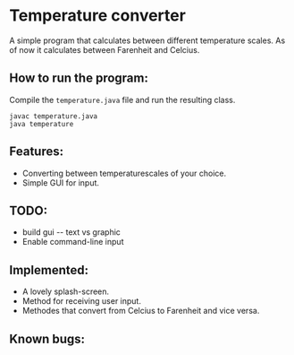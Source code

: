 # Temperature converter

A simple program that calculates between different temperature scales.
As of now it calculates between Farenheit and Celcius.

## How to run the program:
 
 Compile the `temperature.java` file and run the resulting class.
 
 ```shell
 javac temperature.java
 java temperature
 ```
##  Features:
 - Converting between temperaturescales of your choice.
 - Simple GUI for input.

##  TODO:
 - build gui
 -- text vs graphic
 - Enable command-line input


##  Implemented:
 - A lovely splash-screen.
 - Method for receiving user input.
 - Methodes that convert from Celcius to Farenheit and vice versa.

## Known bugs:

